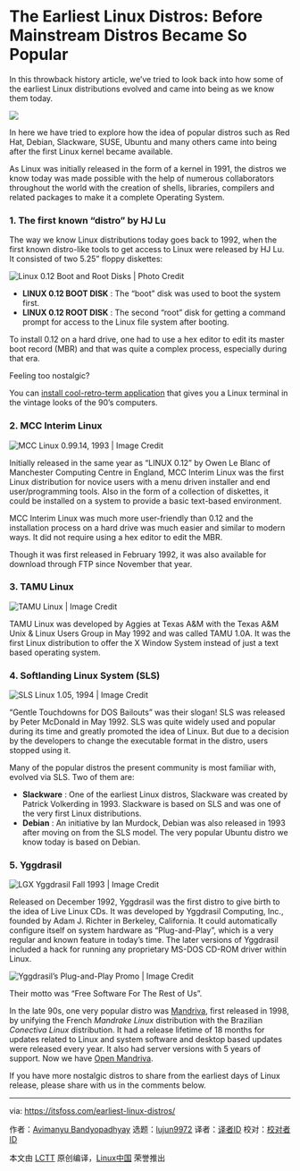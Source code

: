 [#]: collector: (lujun9972)
[#]: translator: (wxy)
[#]: reviewer: ( )
[#]: publisher: ( )
[#]: url: ( )
[#]: subject: (The Earliest Linux Distros: Before Mainstream Distros Became So Popular)
[#]: via: (https://itsfoss.com/earliest-linux-distros/)
[#]: author: (Avimanyu Bandyopadhyay https://itsfoss.com/author/avimanyu/)

The Earliest Linux Distros: Before Mainstream Distros Became So Popular
======

In this throwback history article, we’ve tried to look back into how some of the earliest Linux distributions evolved and came into being as we know them today.

![][1]

In here we have tried to explore how the idea of popular distros such as Red Hat, Debian, Slackware, SUSE, Ubuntu and many others came into being after the first Linux kernel became available.

As Linux was initially released in the form of a kernel in 1991, the distros we know today was made possible with the help of numerous collaborators throughout the world with the creation of shells, libraries, compilers and related packages to make it a complete Operating System.

### 1\. The first known “distro” by HJ Lu

The way we know Linux distributions today goes back to 1992, when the first known distro-like tools to get access to Linux were released by HJ Lu. It consisted of two 5.25” floppy diskettes:

![Linux 0.12 Boot and Root Disks | Photo Credit][2]

  * **LINUX 0.12 BOOT DISK** : The “boot” disk was used to boot the system first.
  * **LINUX 0.12 ROOT DISK** : The second “root” disk for getting a command prompt for access to the Linux file system after booting.



To install 0.12 on a hard drive, one had to use a hex editor to edit its master boot record (MBR) and that was quite a complex process, especially during that era.

Feeling too nostalgic?

You can [install cool-retro-term application][3] that gives you a Linux terminal in the vintage looks of the 90’s computers.

### 2\. MCC Interim Linux

![MCC Linux 0.99.14, 1993 | Image Credit][4]

Initially released in the same year as “LINUX 0.12” by Owen Le Blanc of Manchester Computing Centre in England, MCC Interim Linux was the first Linux distribution for novice users with a menu driven installer and end user/programming tools. Also in the form of a collection of diskettes, it could be installed on a system to provide a basic text-based environment.

MCC Interim Linux was much more user-friendly than 0.12 and the installation process on a hard drive was much easier and similar to modern ways. It did not require using a hex editor to edit the MBR.

Though it was first released in February 1992, it was also available for download through FTP since November that year.

### 3\. TAMU Linux

![TAMU Linux | Image Credit][5]

TAMU Linux was developed by Aggies at Texas A&M with the Texas A&M Unix & Linux Users Group in May 1992 and was called TAMU 1.0A. It was the first Linux distribution to offer the X Window System instead of just a text based operating system.

### 4\. Softlanding Linux System (SLS)

![SLS Linux 1.05, 1994 | Image Credit][6]

“Gentle Touchdowns for DOS Bailouts” was their slogan! SLS was released by Peter McDonald in May 1992. SLS was quite widely used and popular during its time and greatly promoted the idea of Linux. But due to a decision by the developers to change the executable format in the distro, users stopped using it.

Many of the popular distros the present community is most familiar with, evolved via SLS. Two of them are:

  * **Slackware** : One of the earliest Linux distros, Slackware was created by Patrick Volkerding in 1993. Slackware is based on SLS and was one of the very first Linux distributions.
  * **Debian** : An initiative by Ian Murdock, Debian was also released in 1993 after moving on from the SLS model. The very popular Ubuntu distro we know today is based on Debian.



### 5\. Yggdrasil

![LGX Yggdrasil Fall 1993 | Image Credit][7]

Released on December 1992, Yggdrasil was the first distro to give birth to the idea of Live Linux CDs. It was developed by Yggdrasil Computing, Inc., founded by Adam J. Richter in Berkeley, California. It could automatically configure itself on system hardware as “Plug-and-Play”, which is a very regular and known feature in today’s time. The later versions of Yggdrasil included a hack for running any proprietary MS-DOS CD-ROM driver within Linux.

![Yggdrasil’s Plug-and-Play Promo | Image Credit][8]

Their motto was “Free Software For The Rest of Us”.

In the late 90s, one very popular distro was [Mandriva][9], first released in 1998, by unifying the French _Mandrake Linux_ distribution with the Brazilian _Conectiva Linux_ distribution. It had a release lifetime of 18 months for updates related to Linux and system software and desktop based updates were released every year. It also had server versions with 5 years of support. Now we have [Open Mandriva][10].

If you have more nostalgic distros to share from the earliest days of Linux release, please share with us in the comments below.

--------------------------------------------------------------------------------

via: https://itsfoss.com/earliest-linux-distros/

作者：[Avimanyu Bandyopadhyay][a]
选题：[lujun9972][b]
译者：[译者ID](https://github.com/译者ID)
校对：[校对者ID](https://github.com/校对者ID)

本文由 [LCTT](https://github.com/LCTT/TranslateProject) 原创编译，[Linux中国](https://linux.cn/) 荣誉推出

[a]: https://itsfoss.com/author/avimanyu/
[b]: https://github.com/lujun9972
[1]: https://i0.wp.com/itsfoss.com/wp-content/uploads/2019/02/earliest-linux-distros.png?resize=800%2C450&ssl=1
[2]: https://i0.wp.com/itsfoss.com/wp-content/uploads/2019/01/Linux-0.12-Floppies.jpg?ssl=1
[3]: https://itsfoss.com/cool-retro-term/
[4]: https://i2.wp.com/itsfoss.com/wp-content/uploads/2019/01/MCC-Interim-Linux-0.99.14-1993.jpg?fit=800%2C600&ssl=1
[5]: https://i0.wp.com/itsfoss.com/wp-content/uploads/2019/01/TAMU-Linux.jpg?ssl=1
[6]: https://i1.wp.com/itsfoss.com/wp-content/uploads/2019/01/SLS-1.05-1994.jpg?ssl=1
[7]: https://i0.wp.com/itsfoss.com/wp-content/uploads/2019/01/LGX_Yggdrasil_CD_Fall_1993.jpg?fit=781%2C800&ssl=1
[8]: https://i0.wp.com/itsfoss.com/wp-content/uploads/2019/01/Yggdrasil-Linux-Summer-1994.jpg?ssl=1
[9]: https://en.wikipedia.org/wiki/Mandriva_Linux
[10]: https://www.openmandriva.org/
